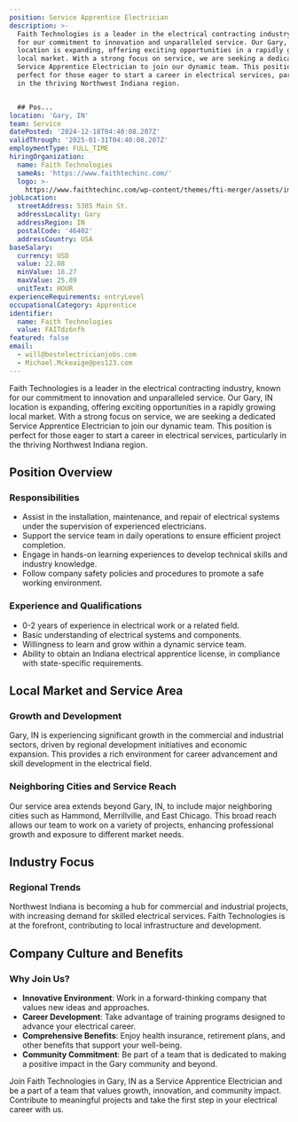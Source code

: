 ```yaml
---
position: Service Apprentice Electrician
description: >-
  Faith Technologies is a leader in the electrical contracting industry, known
  for our commitment to innovation and unparalleled service. Our Gary, IN
  location is expanding, offering exciting opportunities in a rapidly growing
  local market. With a strong focus on service, we are seeking a dedicated
  Service Apprentice Electrician to join our dynamic team. This position is
  perfect for those eager to start a career in electrical services, particularly
  in the thriving Northwest Indiana region.


  ## Pos...
location: 'Gary, IN'
team: Service
datePosted: '2024-12-18T04:40:08.207Z'
validThrough: '2025-01-31T04:40:08.207Z'
employmentType: FULL_TIME
hiringOrganization:
  name: Faith Technologies
  sameAs: 'https://www.faithtechinc.com/'
  logo: >-
    https://www.faithtechinc.com/wp-content/themes/fti-merger/assets/images/logos/logo-fti.svg
jobLocation:
  streetAddress: 5385 Main St.
  addressLocality: Gary
  addressRegion: IN
  postalCode: '46402'
  addressCountry: USA
baseSalary:
  currency: USD
  value: 22.08
  minValue: 18.27
  maxValue: 25.89
  unitText: HOUR
experienceRequirements: entryLevel
occupationalCategory: Apprentice
identifier:
  name: Faith Technologies
  value: FAITdz6nfh
featured: false
email:
  - will@bestelectricianjobs.com
  - Michael.Mckeaige@pes123.com
---
```




Faith Technologies is a leader in the electrical contracting industry, known for our commitment to innovation and unparalleled service. Our Gary, IN location is expanding, offering exciting opportunities in a rapidly growing local market. With a strong focus on service, we are seeking a dedicated Service Apprentice Electrician to join our dynamic team. This position is perfect for those eager to start a career in electrical services, particularly in the thriving Northwest Indiana region.

## Position Overview

### Responsibilities
- Assist in the installation, maintenance, and repair of electrical systems under the supervision of experienced electricians.
- Support the service team in daily operations to ensure efficient project completion.
- Engage in hands-on learning experiences to develop technical skills and industry knowledge.
- Follow company safety policies and procedures to promote a safe working environment.

### Experience and Qualifications
- 0-2 years of experience in electrical work or a related field.
- Basic understanding of electrical systems and components.
- Willingness to learn and grow within a dynamic service team.
- Ability to obtain an Indiana electrical apprentice license, in compliance with state-specific requirements.

## Local Market and Service Area

### Growth and Development
Gary, IN is experiencing significant growth in the commercial and industrial sectors, driven by regional development initiatives and economic expansion. This provides a rich environment for career advancement and skill development in the electrical field.

### Neighboring Cities and Service Reach
Our service area extends beyond Gary, IN, to include major neighboring cities such as Hammond, Merrillville, and East Chicago. This broad reach allows our team to work on a variety of projects, enhancing professional growth and exposure to different market needs.

## Industry Focus

### Regional Trends
Northwest Indiana is becoming a hub for commercial and industrial projects, with increasing demand for skilled electrical services. Faith Technologies is at the forefront, contributing to local infrastructure and development.

## Company Culture and Benefits

### Why Join Us?
- **Innovative Environment**: Work in a forward-thinking company that values new ideas and approaches.
- **Career Development**: Take advantage of training programs designed to advance your electrical career.
- **Comprehensive Benefits**: Enjoy health insurance, retirement plans, and other benefits that support your well-being.
- **Community Commitment**: Be part of a team that is dedicated to making a positive impact in the Gary community and beyond.

Join Faith Technologies in Gary, IN as a Service Apprentice Electrician and be a part of a team that values growth, innovation, and community impact. Contribute to meaningful projects and take the first step in your electrical career with us.